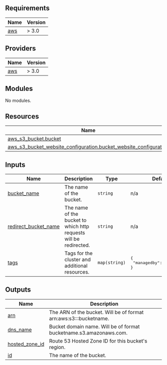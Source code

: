 ## Requirements

| Name | Version |
|------|---------|
| <a name="requirement_aws"></a> [aws](#requirement\_aws) | > 3.0 |

## Providers

| Name | Version |
|------|---------|
| <a name="provider_aws"></a> [aws](#provider\_aws) | > 3.0 |

## Modules

No modules.

## Resources

| Name | Type |
|------|------|
| [aws_s3_bucket.bucket](https://registry.terraform.io/providers/hashicorp/aws/latest/docs/resources/s3_bucket) | resource |
| [aws_s3_bucket_website_configuration.bucket_website_configuration](https://registry.terraform.io/providers/hashicorp/aws/latest/docs/resources/s3_bucket_website_configuration) | resource |

## Inputs

| Name | Description | Type | Default | Required |
|------|-------------|------|---------|:--------:|
| <a name="input_bucket_name"></a> [bucket\_name](#input\_bucket\_name) | The name of the bucket. | `string` | n/a | yes |
| <a name="input_redirect_bucket_name"></a> [redirect\_bucket\_name](#input\_redirect\_bucket\_name) | The name of the bucket to which http requests will be redirected. | `string` | n/a | yes |
| <a name="input_tags"></a> [tags](#input\_tags) | Tags for the cluster and additional resources. | `map(string)` | <pre>{<br>  "managedby": "terraform"<br>}</pre> | no |

## Outputs

| Name | Description |
|------|-------------|
| <a name="output_arn"></a> [arn](#output\_arn) | The ARN of the bucket. Will be of format arn:aws:s3:::bucketname. |
| <a name="output_dns_name"></a> [dns\_name](#output\_dns\_name) | Bucket domain name. Will be of format bucketname.s3.amazonaws.com. |
| <a name="output_hosted_zone_id"></a> [hosted\_zone\_id](#output\_hosted\_zone\_id) | Route 53 Hosted Zone ID for this bucket's region. |
| <a name="output_id"></a> [id](#output\_id) | The name of the bucket. |
